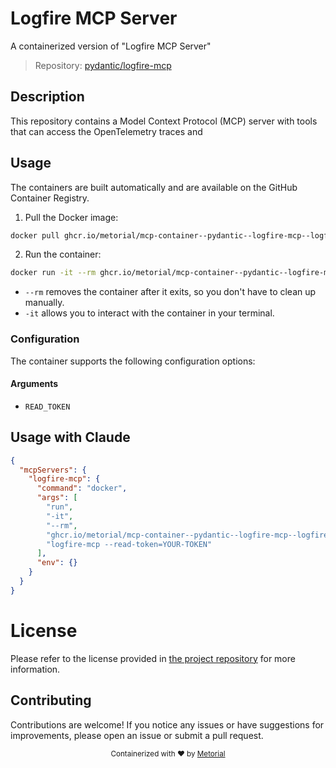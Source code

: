 
# Logfire MCP Server

A containerized version of "Logfire MCP Server"

> Repository: [pydantic/logfire-mcp](https://github.com/pydantic/logfire-mcp)

## Description

This repository contains a Model Context Protocol (MCP) server with tools that can access the OpenTelemetry traces and


## Usage

The containers are built automatically and are available on the GitHub Container Registry.

1. Pull the Docker image:

```bash
docker pull ghcr.io/metorial/mcp-container--pydantic--logfire-mcp--logfire-mcp
```

2. Run the container:

```bash
docker run -it --rm ghcr.io/metorial/mcp-container--pydantic--logfire-mcp--logfire-mcp --read-token=YOUR-TOKEN
```

- `--rm` removes the container after it exits, so you don't have to clean up manually.
- `-it` allows you to interact with the container in your terminal.


### Configuration

The container supports the following configuration options:


#### Arguments

- `READ_TOKEN`






## Usage with Claude

```json
{
  "mcpServers": {
    "logfire-mcp": {
      "command": "docker",
      "args": [
        "run",
        "-it",
        "--rm",
        "ghcr.io/metorial/mcp-container--pydantic--logfire-mcp--logfire-mcp",
        "logfire-mcp --read-token=YOUR-TOKEN"
      ],
      "env": {}
    }
  }
}
```

# License

Please refer to the license provided in [the project repository](https://github.com/pydantic/logfire-mcp) for more information.

## Contributing

Contributions are welcome! If you notice any issues or have suggestions for improvements, please open an issue or submit a pull request.

<div align="center">
  <sub>Containerized with ❤️ by <a href="https://metorial.com">Metorial</a></sub>
</div>
  